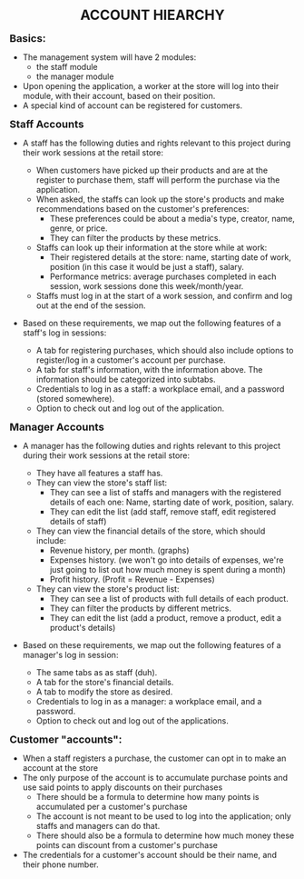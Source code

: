 <h1 align="center" style="font-size:24px;">ACCOUNT HIEARCHY</h1>

**<span style="font-size:18px;">Basics:</span>**
- The management system will have 2 modules:
    - the staff module
    - the manager module
- Upon opening the application, a worker at the store will log into their module, with their account, based on their position.
- A special kind of account can be registered for customers.

**<span style="font-size:18px;">Staff Accounts</span>**

- A staff has the following duties and rights relevant to this project during their work sessions at the retail store:
    - When customers have picked up their products and are at the register to purchase them, staff will perform the purchase via the application.
    - When asked, the staffs can look up the store's products and make recommendations based on the customer's preferences:
        -  These preferences could be about a media's type, creator, name, genre, or price.
        -  They can filter the products by these metrics.
    - Staffs can look up their information at the store while at work:
        - Their registered details at the store: name, starting date of work, position (in this case it would be just a staff), salary.
        - Performance metrics: average purchases completed in each session, work sessions done this week/month/year.
    - Staffs must log in at the start of a work session, and confirm and log out at the end of the session.

- Based on these requirements, we map out the following features of a staff's log in sessions:
    - A tab for registering purchases, which should also include options to register/log in a customer's account per purchase.
    - A tab for staff's information, with the information above. The information should be categorized into subtabs.
    - Credentials to log in as a staff: a workplace email, and a password (stored somewhere).
    - Option to check out and log out of the application.

**<span style="font-size:18px;">Manager Accounts</span>**

- A manager has the following duties and rights relevant to this project during their work sessions at the retail store:
    - They have all features a staff has.
    - They can view the store's staff list:
        - They can see a list of staffs and managers with the registered details of each one: Name, starting date of work, position, salary.
        - They can edit the list (add staff, remove staff, edit registered details of staff)
    - They can view the financial details of the store, which should include:
        - Revenue history, per month. (graphs)
        - Expenses history. (we won't go into details of expenses, we're just going to list out how much money is spent during a month)
        - Profit history. (Profit = Revenue - Expenses)
    - They can view the store's product list:
        - They can see a list of products with full details of each product.
        - They can filter the products by different metrics.
        - They can edit the list (add a product, remove a product, edit a product's details)

- Based on these requirements, we map out the following features of a manager's log in session:
    - The same tabs as as staff (duh).
    - A tab for the store's financial details.
    - A tab to modify the store as desired.
    - Credentials to log in as a manager: a workplace email, and a password.
    - Option to check out and log out of the applications.


**<span style="font-size:18px;">Customer "accounts":</span>**
- When a staff registers a purchase, the customer can opt in to make an account at the store
- The only purpose of the account is to accumulate purchase points and use said points to apply discounts on their purchases
    - There should be a formula to determine how many points is accumulated per a customer's purchase
    - The account is not meant to be used to log into the application; only staffs and managers can do that.
    - There should also be a formula to determine how much money these points can discount from a customer's purchase
- The credentials for a customer's account should be their name, and their phone number.